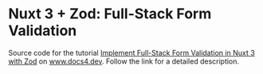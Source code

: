 # Nuxt 3 + Zod: Full-Stack Form Validation
Source code for the tutorial [Implement Full-Stack Form Validation in Nuxt 3 with Zod](https://www.docs4.dev/posts/implement-full-stack-form-validation-in-nuxt-3-with-zod) on www.docs4.dev. Follow the link for a detailed description.
